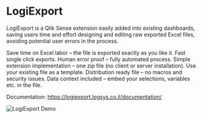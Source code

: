 # LogiExport
LogiExport is a Qlik Sense extension easily added into existing dashboards, saving users time and effort designing and editing raw exported Excel files, avoiding potential user errors in the process.

Save time on Excel labor – the file is exported exactly as you like it.
Fast single click exports.
Human error proof – fully automated process.
Simple extension implementation – one zip file (no client or server installation).
Use your existing file as a template.
Distribution ready file – no macros and security issues.
Data context included – embed your selections, variables etc. in the file.

Documentation: https://logiexport.logsys.co.il/documentation/

<img src='https://logiexport.logsys.co.il/wp-content/uploads/2021/01/logiexport2.gif' alt='LogiExport Demo' />

